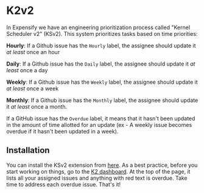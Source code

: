 # K2v2

In Expensify we have an engineering prioritization process called "Kernel Scheduler v2" (KSv2). This system prioritizes tasks based on time priorities:

**Hourly**: If a Github issue has the `Hourly` label, the assignee should update it *at least* once an hour

**Daily**: If a Github issue has the `Daily` label, the assignee should update it *at least* once a day

**Weekly**: If a Github issue has the `Weekly` label, the assignee should update it *at least* once a week

**Monthly**: If a Github issue has the `Monthly` label, the assignee should update it *at least* once a month.

If a GitHub issue has the `Overdue` label, it means that it hasn't been updated in the amount of time allotted for an update (ex - A weekly issue becomes overdue if it hasn't been updated in a week).

## Installation

You can install the KSv2 extension from [here](https://github.com/Expensify/k2-extension/). As a best practice, before you start working on things, go to the [K2 dashboard](https://github.com/Expensify/Expensify#k2). At the top of the page, it lists all your assigned issues and anything with red text is overdue. Take time to address each overdue issue. That's it!


